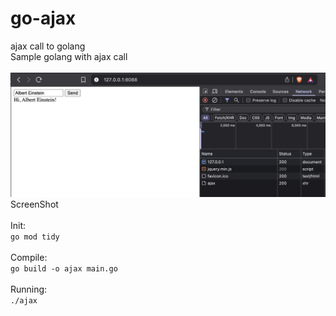 # go-ajax
ajax call to golang
<br>
Sample golang with ajax call
<br>
<br>
<img src="./sreenshot.png">ScreenShot</img>
<br>
<br>
Init:<br>
```go mod tidy```
<br><br>
Compile:<br>
```go build -o ajax main.go```
<br><br>
Running:<br>
```./ajax```
